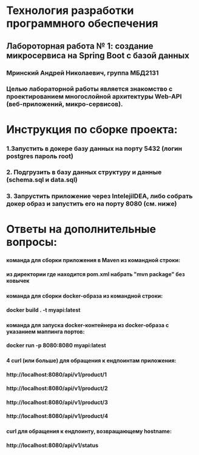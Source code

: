 # Технология разработки программного обеспечения
## Лабороторная работа № 1: создание микросервиса на Spring Boot с базой данных
### Мринский Андрей Николаевич, группа МБД2131
### Целью лабораторной работы является знакомство с проектированием многослойной архитектуры Web-API (веб-приложений, микро-сервисов).
#
#
# **Инструкция по сборке проекта:**
###
### 1.Запустить в докере базу данных на порту 5432 (логин postgres пароль root)
### 2. Подгрузить в базу данных структуру и данные (schema.sql и data.sql)
### 3. Запрустить приложение через IntelejiIDEA, либо собрать докер образ и запустить его на порту 8080 (см. ниже)
#
# **Ответы на дополнительные вопросы:**
###
#### **команда для сборки приложения в Maven из командной строки:**
#### из директории где находится pom.xml набрать  "mvn package" без ковычек
###
#### команда для сборки docker-образа из командной строки:
#### docker build . -t myapi:latest
###
#### команда для запуска docker-контейнера из docker-образа с указанием маппинга портов:
#### docker run -p 8080:8080 myapi:latest
###
#### 4 curl (или больше) для обращения к ендпоинтам приложения:
#### http://localhost:8080/api/v1/product/1
#### http://localhost:8080/api/v1/product/2
#### http://localhost:8080/api/v1/product/3
#### http://localhost:8080/api/v1/product/4
###
#### curl для обращения к ендпоинту, возвращающему hostname:
#### http://localhost:8080/api/v1/status
